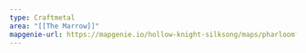 ```yaml
---
type: Craftmetal
area: "[[The Marrow]]"
mapgenie-url: https://mapgenie.io/hollow-knight-silksong/maps/pharloom?locationIds=477894
---
```

